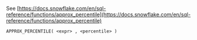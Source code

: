 See [https://docs.snowflake.com/en/sql-reference/functions/approx_percentile](https://docs.snowflake.com/en/sql-reference/functions/approx_percentile)
```
APPROX_PERCENTILE( <expr> , <percentile> )
```
